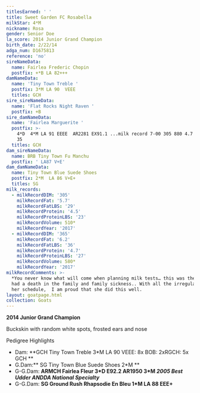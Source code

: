 ```yaml
---
titlesEarned: ' '
title: Sweet Garden FC Rosabella
milkStar: 4*M
nickname: Rosa
gender: Senior Doe
la_score: 2014 Junior Grand Champion
birth_date: 2/22/14
adga_num: D1675813
reference: 'no'
sireNameData:
  name: Fairlea Frederic Chopin
  postfix: +*B LA 82+++
damNameData:
  name: 'Tiny Town Treble '
  postfix: 3*M LA 90  VEEE
  titles: GCH
sire_sireNameData:
  name: 'Flat Rocks Night Raven '
  postfix: +B
sire_damNameData:
  name: 'Fairlea Marguerite '
  postfix: >-
    4*D  4*M LA 91 EEEE  AR2281 EX91.1 ...milk record 7-00 305 880 4.7 41 4.0
    35 
  titles: GCH
dam_sireNameData:
  name: BRB Tiny Town Fu Manchu
  postfix: ' LA87 V+E'
dam_damNameData:
  name: Tiny Town Blue Suede Shoes
  postfix: 2*M  LA 86 V+E+
  titles: SG
milk_records:
  - milkRecordDIM: '305'
    milkRecordFat: '5.7'
    milkRecordFatLBS: '29'
    milkRecordProtein: '4.5'
    milkRecordProteinLBS: '23'
    milkRecordVolume: 510*
    milkRecordYear: '2017'
  - milkRecordDIM: '365'
    milkRecordFat: '6.2'
    milkRecordFatLBS: '36'
    milkRecordProtein: '4.7'
    milkRecordProteinLBS: '27'
    milkRecordVolume: 580*
    milkRecordYear: '2017'
milkRecordComments: >-
  *You never know what will come when planning milk tests… this was the year we
  had a death in the family and family sickness.. With all the irregularities in
  her schedule,  I am proud that she did this well.
layout: goatpage.html
collection: Goats
---
```

**2014 Junior Grand Champion**

Buckskin with random white spots, frosted ears and nose

Pedigree Highlights

* Dam: **GCH Tiny Town Treble 3*M  LA 90  VEEE:  8x BOB: 2xRGCH: 5x GCH **
* G.Dam:** SG Tiny Town Blue Suede Shoes 2*M **
* G-G.Dam: **ARMCH Fairlea Fleur 3\*D E92.2 AR1950 3\*M _2005 Best Udder ANDDA National Specialty_**
* G-G.Dam: **SG Ground Rush Rhapsodie En Bleu 1*M LA 88 EEE+**
